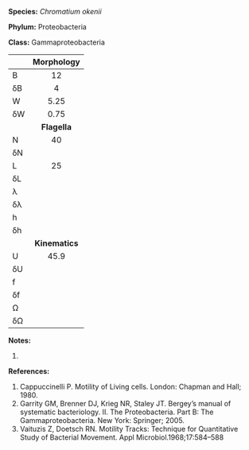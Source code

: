 **Species:** *Chromatium okenii*

**Phylum:** Proteobacteria

**Class:** Gammaproteobacteria

|    | **Morphology** |
|:-- | :------------: |
| B  | 12 |
| δB | 4 |
| W  | 5.25 |
| δW | 0.75 |
|    | **Flagella** |
| N  | 40 |
| δN |  |
| L  | 25 |
| δL |  |
| λ  |  |
| δλ |  |
| h  |  |
| δh |  |
|    | **Kinematics** |
| U  | 45.9 |
| δU |  |
| f  |  |
| δf |  |
| Ω  |  |
| δΩ |  |

**Notes:**

1.

**References:**

1. Cappuccinelli P.  Motility of Living cells.  London:  Chapman and Hall; 1980.
1. Garrity GM, Brenner DJ, Krieg NR, Staley JT.  Bergey’s manual of systematic bacteriology. II. The Proteobacteria. Part B: The Gammaproteobacteria.  New York:  Springer; 2005.
1. Vaituzis Z, Doetsch RN.  Motility Tracks:  Technique for Quantitative Study of Bacterial Movement.  Appl Microbiol.1968;17:584–588
